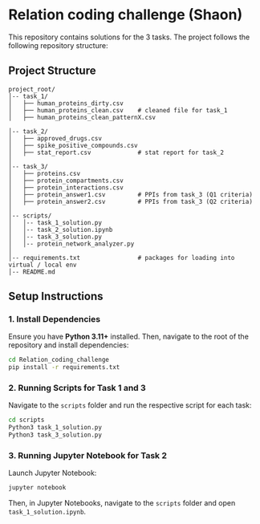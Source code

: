 # Relation coding challenge (Shaon)

This repository contains solutions for the 3 tasks. 
The project follows the following repository structure:

## Project Structure

```
project_root/           
│-- task_1/             
│   ├── human_proteins_dirty.csv
│   ├── human_proteins_clean.csv    # cleaned file for task_1
│   ├── human_proteins_clean_patternX.csv     

│-- task_2/             
│   ├── approved_drugs.csv
│   ├── spike_positive_compounds.csv
│   ├── stat_report.csv             # stat report for task_2
│
│-- task_3/         
│   ├── proteins.csv
│   ├── protein_compartments.csv
│   ├── protein_interactions.csv
│   ├── protein_answer1.csv         # PPIs from task_3 (Q1 criteria)
│   ├── protein_answer2.csv         # PPIs from task_3 (Q2 criteria)
│
│-- scripts/             
│   │-- task_1_solution.py
│   │-- task_2_solution.ipynb
│   │-- task_3_solution.py
│   │-- protein_network_analyzer.py        
│
│-- requirements.txt                # packages for loading into virtual / local env
│-- README.md           
```

## Setup Instructions

### 1. Install Dependencies
Ensure you have **Python 3.11+** installed. Then, navigate to the root of the repository and install dependencies:
```sh
cd Relation_coding_challenge
pip install -r requirements.txt
```

### 2. Running Scripts for Task 1 and 3
Navigate to the `scripts` folder and run the respective script for each task:
```sh
cd scripts
Python3 task_1_solution.py
Python3 task_3_solution.py
```

### 3. Running Jupyter Notebook for Task 2
Launch Jupyter Notebook:
```sh
jupyter notebook
```
Then, in Jupyter Notebooks, navigate to the `scripts` folder and open `task_1_solution.ipynb`.


